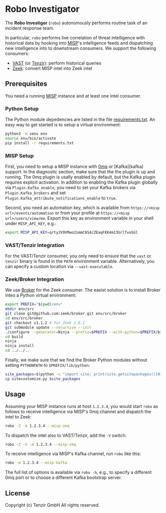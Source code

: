 # Robo Investigator

The **Robo Investigor** (`robo`) autonomously performs routine task of an
incident response team.

In particular, `robo` performs live correlation of threat intelligence with
historical data by hooking into [MISP][misp]'s intelligence feeds and
dispatching new intelligence into to downstream consumers. We support the
following consumers:

  - [VAST][vast] (or [Tenzir][tenzir]): perform historical queries
  - [Zeek][zeek]: convert MISP intel into Zeek intel

## Prerequisites

You need a running [MISP][misp] instance and at least one intel consumer.

### Python Setup

The Python module depedencies are listed in the file
[requirements.txt](requirements.txt). An easy way to get started is to setup a
virtual environment:


```sh
python3 -m venv env
source env/bin/activate
pip install -r requirements.txt
```

### MISP Setup

First, you need to setup a MISP instance with [0mq][misp-zmq-config] or
[Kafka][kafka] support. In the diagnostic section, make sure that the the
plugin is up and running. The 0mq plugin is usally enabled by default, but the
Kafka plugin requires explicit activation. In addition to enabling the Kafka
plugin globally via `Plugin.Kafka_enable`, you need to set your Kafka brokers
via `Plugin.Kafka_brokers` and set
`Plugin.Kafka_attribute_notifications_enable` to `true`.

Second, you need an automation key, which is available from
`https://<misp url>/events/automation` or from your profile at
`https://<misp url>/users/view/me`. Export this key as environment variable in
your shell under `MISP_API_KEY`, e.g.:

```sh
export MISP_API_KEY=qrtyJV9VMwo2immC8S4cZEaqFEK4m13UrlTvoSGl
```

### VAST/Tenzir Integration

For the VAST/Tenzir consumer, you only need to ensure that the `vast` or
`tenzir` binary is found in the `PATH` environment variable. Alternatively, you
can specify a custom location via `--vast-executable`.

### Zeek/Broker Integration

We use [Broker][broker] for the Zeek consumer. The easist solution is to
install Broker inteo a Python virtual environment:

```sh
export PREFIX="$(pwd)/env"
mkdir env/src
git clone git@github.com:zeek/broker.git env/src/broker
cd env/src/broker
git checkout v1.1.2 # for Zeek 2.6.1
git submodule update --recursive --init
./configure --generator=Ninja --prefix=$PREFIX --with-python=$PREFIX/bin/python
cd build
ninja
ninja install
cd ../../..
```

Finally, we make sure that we find the Broker Python modules without setting
`PYTHONPATH` to `$PREFIX/lib/python`:

```sh
site_packages=$(python -c "import site; print(site.getsitepackages()[0])")
cp sitecustomize.py $site_packages
```

## Usage

Assuming your MISP instance runs at host `1.2.3.4`, you would start `robo` as
follows to receive intelligence via MISP's 0mq channel and dispatch the intel
to Zeek:

```sh
robo -Z -m 1.2.3.4 --misp-zmq
```

To dispatch the intel also to VAST/Tenzir, add the `-V` switch:

```sh
robo -Z -V -m 1.2.3.4 --misp-zmq
```

To receive intelligence via MISP's Kafka channel, run `robo` like this:

```sh
robo -m 1.2.3.4 --misp-kafka
```

The full list of options is available via `robo -h`, e.g., to specify a
different 0mq port or to choose a different Kafka bootstrap server.

## License

Copyright (c) Tenzir GmbH
All rights reserved.

[misp]: https://github.com/misp/misp
[vast]: https://github.com/vast-io/vast
[broker]: https://github.com/zeek/broker
[tenzir]: https://docs.tenzir.com
[zeek]: https://www.zeek.org
[misp-zmq-config]: https://github.com/MISP/misp-book/tree/master/misp-zmq#misp-zeromq-configuration
